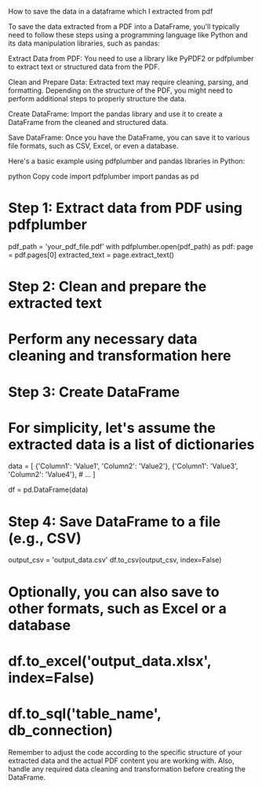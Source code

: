 How to save the data in a dataframe which I extracted from pdf

To save the data extracted from a PDF into a DataFrame, you'll typically need to follow these steps using a programming language like Python and its data manipulation libraries, such as pandas:

Extract Data from PDF:
You need to use a library like PyPDF2 or pdfplumber to extract text or structured data from the PDF.

Clean and Prepare Data:
Extracted text may require cleaning, parsing, and formatting. Depending on the structure of the PDF, you might need to perform additional steps to properly structure the data.

Create DataFrame:
Import the pandas library and use it to create a DataFrame from the cleaned and structured data.

Save DataFrame:
Once you have the DataFrame, you can save it to various file formats, such as CSV, Excel, or even a database.

Here's a basic example using pdfplumber and pandas libraries in Python:

python
Copy code
import pdfplumber
import pandas as pd

# Step 1: Extract data from PDF using pdfplumber
pdf_path = 'your_pdf_file.pdf'
with pdfplumber.open(pdf_path) as pdf:
    page = pdf.pages[0]
    extracted_text = page.extract_text()

# Step 2: Clean and prepare the extracted text
# Perform any necessary data cleaning and transformation here

# Step 3: Create DataFrame
# For simplicity, let's assume the extracted data is a list of dictionaries
data = [
    {'Column1': 'Value1', 'Column2': 'Value2'},
    {'Column1': 'Value3', 'Column2': 'Value4'},
    # ...
]

df = pd.DataFrame(data)

# Step 4: Save DataFrame to a file (e.g., CSV)
output_csv = 'output_data.csv'
df.to_csv(output_csv, index=False)

# Optionally, you can also save to other formats, such as Excel or a database
# df.to_excel('output_data.xlsx', index=False)
# df.to_sql('table_name', db_connection)
Remember to adjust the code according to the specific structure of your extracted data and the actual PDF content you are working with. Also, handle any required data cleaning and transformation before creating the DataFrame.
